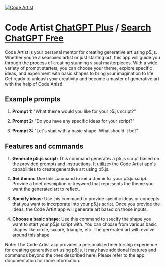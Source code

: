 
[![Code Artist](https://files.oaiusercontent.com/file-ykvztst7FDhH2oLmRb1xceQg?se=2123-10-18T12%3A10%3A12Z&sp=r&sv=2021-08-06&sr=b&rscc=max-age%3D31536000%2C%20immutable&rscd=attachment%3B%20filename%3Dcf249f21-477f-4b3b-a7e2-c8473876e06d.png&sig=qjeuoq9vSS9UPzvsA7f%2Bk4dCwzxbOQuj7gmPlkPnHmc%3D)](https://chat.openai.com/g/g-pdGyLxie8-code-artist)

# Code Artist [ChatGPT Plus](https://chat.openai.com/g/g-pdGyLxie8-code-artist) / [Search ChatGPT Free](https://gptcall.net/index.html#/?search=Code%20Artist)

Code Artist is your personal mentor for creating generative art using p5.js. Whether you're a seasoned artist or just starting out, this app will guide you through the process of creating stunning visual masterpieces. With a wide variety of prompt starters, you can choose your theme, explore specific ideas, and experiment with basic shapes to bring your imagination to life. Get ready to unleash your creativity and become a master of generative art with the help of Code Artist!

## Example prompts

1. **Prompt 1:** "What theme would you like for your p5.js script?"

2. **Prompt 2:** "Do you have any specific ideas for your script?"

3. **Prompt 3:** "Let's start with a basic shape. What should it be?"

## Features and commands

1. **Generate p5.js script:** This command generates a p5.js script based on the provided prompts and instructions. It utilizes the Code Artist app's capabilities to create generative art using p5.js.

2. **Set theme:** Use this command to set a theme for your p5.js script. Provide a brief description or keyword that represents the theme you want the generated art to reflect.

3. **Specify ideas:** Use this command to provide specific ideas or concepts that you want to incorporate into your p5.js script. Once you provide the ideas, the Code Artist app will generate art based on those inputs.

4. **Choose a basic shape:** Use this command to specify the shape you want to start your p5.js script with. You can choose from various basic shapes like circle, square, triangle, etc. The generated art will revolve around this shape.

Note: The Code Artist app provides a personalized mentorship experience for creating generative art using p5.js. It may have additional features and commands beyond the ones described here. Please refer to the app documentation for more information.


